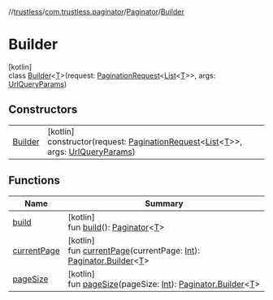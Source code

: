 //[trustless](../../../../index.md)/[com.trustless.paginator](../../index.md)/[Paginator](../index.md)/[Builder](index.md)

# Builder

[kotlin]\
class [Builder](index.md)&lt;[T](index.md)&gt;(request: [PaginationRequest](../../-pagination-request/index.md)&lt;[List](https://kotlinlang.org/api/latest/jvm/stdlib/kotlin.collections/-list/index.html)&lt;[T](index.md)&gt;&gt;, args: [UrlQueryParams](../../../com.trustless.queryParams/-url-query-params/index.md))

## Constructors

| | |
|---|---|
| [Builder](-builder.md) | [kotlin]<br>constructor(request: [PaginationRequest](../../-pagination-request/index.md)&lt;[List](https://kotlinlang.org/api/latest/jvm/stdlib/kotlin.collections/-list/index.html)&lt;[T](index.md)&gt;&gt;, args: [UrlQueryParams](../../../com.trustless.queryParams/-url-query-params/index.md)) |

## Functions

| Name | Summary |
|---|---|
| [build](build.md) | [kotlin]<br>fun [build](build.md)(): [Paginator](../index.md)&lt;[T](index.md)&gt; |
| [currentPage](current-page.md) | [kotlin]<br>fun [currentPage](current-page.md)(currentPage: [Int](https://kotlinlang.org/api/latest/jvm/stdlib/kotlin/-int/index.html)): [Paginator.Builder](index.md)&lt;[T](index.md)&gt; |
| [pageSize](page-size.md) | [kotlin]<br>fun [pageSize](page-size.md)(pageSize: [Int](https://kotlinlang.org/api/latest/jvm/stdlib/kotlin/-int/index.html)): [Paginator.Builder](index.md)&lt;[T](index.md)&gt; |
